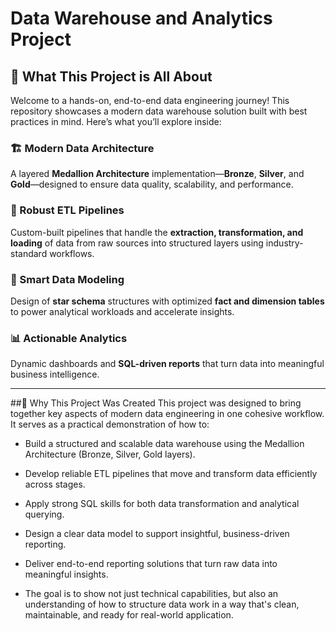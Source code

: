 # Data Warehouse and Analytics Project

## 🚀 What This Project is All About

Welcome to a hands-on, end-to-end data engineering journey! This repository showcases a modern data warehouse solution built with best practices in mind. Here’s what you’ll explore inside:

### 🏗️ Modern Data Architecture
A layered **Medallion Architecture** implementation—**Bronze**, **Silver**, and **Gold**—designed to ensure data quality, scalability, and performance.

### 🔄 Robust ETL Pipelines
Custom-built pipelines that handle the **extraction, transformation, and loading** of data from raw sources into structured layers using industry-standard workflows.

### 🧠 Smart Data Modeling
Design of **star schema** structures with optimized **fact and dimension tables** to power analytical workloads and accelerate insights.

### 📊 Actionable Analytics
Dynamic dashboards and **SQL-driven reports** that turn data into meaningful business intelligence.

---

##🌟 Why This Project Was Created
This project was designed to bring together key aspects of modern data engineering in one cohesive workflow. It serves as a practical demonstration of how to:

- Build a structured and scalable data warehouse using the Medallion Architecture (Bronze, Silver, Gold layers).

- Develop reliable ETL pipelines that move and transform data efficiently across stages.

- Apply strong SQL skills for both data transformation and analytical querying.

- Design a clear data model to support insightful, business-driven reporting.

- Deliver end-to-end reporting solutions that turn raw data into meaningful insights.

- The goal is to show not just technical capabilities, but also an understanding of how to structure data work in a way that's clean, maintainable, and ready for real-world application.
